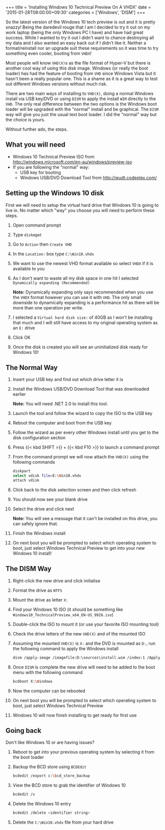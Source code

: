 +++
title = 'Installing Windows 10 Technical Preview On A VHDX'
date = '2015-01-28T08:00:00+09:30'
categories = ['Windows', 'DISM']
+++

So the latest version of the Windows 10 tech preview is out and it is
pretty snazzy! Being the daredevil rouge that I am I decided to try it
out on my work laptop (being the only Windows PC I have) and have had
great success. While I wanted to try it out I didn't want to chance
destroying all my data and I also wanted an easy back out if I didn't
like it. Neither a format/reinstall nor an upgrade suit these
requirements so it was time to try something even cooler, booting from
``VHDX``!

Most people will know ``VHD(X)``s as the file format of Hyper-V but
there is another cool way of using this disk image. Windows (or really
the boot loader) has had the feature of booting from ``VHD`` since
Windows Vista but it hasn't been a really popular one. This is a shame
as it is a great way to test out different Windows versions without much
risk.

There are two main ways of installing to ``VHD(X)``, doing a normal
Windows install via USB key/DVD or using ``DISM`` to apply the install
``WIM`` directly to the ``VHD``. The only real difference between the
two options is the Windows boot loader will be upgraded with the "normal"
install and be graphical. The ``DISM`` way will give you just the usual
text boot loader. I did the "normal" way but the choice is yours.

Without further ado, the steps.

## What you will need

* Windows 10 Technical Preview ISO from
    <http://windows.microsoft.com/en-au/windows/preview-iso>
* If you are following the "normal" way:
  * USB key for booting
  * Windows USB/DVD Download Tool from <http://wudt.codeplex.com/>

## Setting up the Windows 10 disk

First we will need to setup the virtual hard drive that Windows 10 is
going to live in. No matter which "way" you choose you will need to
perform these steps.

1. Open command prompt
2. Type ``diskmgmt``
3. Go to ``Action`` then ``Create VHD``
4. In the ``Location:`` box type ``C:\Win10.vhdx``
5. We want to use the newest VHD format available so select ``VHDX`` if
    it is available to you
6. As I don't want to waste all my disk space in one hit I selected
    ``Dynamically expanding (Recommended)``

    **Note:** Dynamically expanding only says recommended when you use
    the ``VHDX`` format however you can use it with ``VHD``. The only
    small downside to dynamically expanding is a performance hit as
    there will be more than one operation per write.
7. I selected a ``Virtual hard disk size:`` of 40GB as I won't be
    installing that much and I will still have access to my original
    operating system as an ``E:`` drive
8. Click OK
9. Once the disk is created you will see an uninitialized disk ready
    for Windows 10!

## The Normal Way

1. Insert your USB key and find out which drive letter it is
2. Install the Windows USB/DVD Download Tool that was downloaded earlier

    **Note:** You will need .NET 2.0 to install this tool.
3. Launch the tool and follow the wizard to copy the ISO to the USB key
4. Reboot the computer and boot from the USB key
5. Follow the wizard as per every other Windows install until you get
    to the disk configuration section
6. Press {{< kbd SHIFT >}} + {{< kbd F10 >}} to launch a command prompt
7. From the command prompt we will now attach the ``VHD(X)`` using the
    following commands

    ```bash
    diskpart
    select vdisk file=E:\Win10.vhdx
    attach vdisk
    ```

8. Click back to the disk selection screen and then click refresh
9. You should now see your blank drive
10. Select the drive and click next

    **Note:** You will see a message that it can't be installed on this
    drive, you can safely ignore that.
11. Finish the Windows install
12. On next boot you will be prompted to select which operating system
    to boot, just select Windows Technical Preview to get into your new
    Windows 10 install!

## The DISM Way

1. Right-click the new drive and click initialise
2. Format the drive as ``NTFS``
3. Mount the drive as letter ``X:``
4. Find your Windows 10 ISO (it should be something like
    ``Windows10_TechnicalPreview_x64_EN-US_9926.iso``)
5. Double-click the ISO to mount it (or use your favorite ISO mounting
    tool)
6. Check the drive letters of the new ``VHD(X)`` and of the mounted ISO
7. Assuming the mounted ``VHD(X)`` is ``X:`` and the DVD is mounted as
    ``D:``, run the following command to apply the Windows install

    ```bash
    dism /apply-image /imagefile:D:\sources\install.wim /index:1 /ApplyDir:X:\
    ```

8. Once ``DISM`` is complete the new drive will need to be added to the
    boot menu with the following command

    ```bash
    bcdboot X:\Windows
    ```

9. Now the computer can be rebooted
10. On next boot you will be prompted to select which operating system
    to boot, just select Windows Technical Preview
11. Windows 10 will now finish installing to get ready for first use

## Going back

Don't like Windows 10 or are having issues?

1. Reboot to get into your previous operating system by selecting it
    from the boot loader
2. Backup the BCD store using ``BCDEdit``

    ```bash
    bcdedit /export c:\bcd_store_backup
    ```

3. View the BCD store to grab the identifier of Windows 10

    ```bash
    bcdedit /v
    ```

4. Delete the Windows 10 entry

    ```bash
    bcdedit /delete <identifier string>
    ```

5. Delete the ``C:\Win10.vhdx`` file from your hard drive
